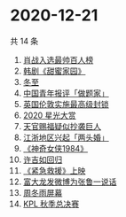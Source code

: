 # 2020-12-21

共 14 条

<!-- BEGIN ZHIHUSEARCH -->
<!-- 最后更新时间 Mon Dec 21 2020 11:13:40 GMT+0800 (CST) -->
1. [肖战入选最帅百人榜](https://www.zhihu.com/search?q=肖战)
1. [韩剧《甜蜜家园》](https://www.zhihu.com/search?q=甜蜜家园)
1. [冬至](https://www.zhihu.com/search?q=冬至)
1. [中国青年报评「做题家」](https://www.zhihu.com/search?q=中国青年报)
1. [英国伦敦实施最高级封锁](https://www.zhihu.com/search?q=英国疫情)
1. [2020 星光大赏](https://www.zhihu.com/search?q=星光大赏)
1. [天官赐福疑似抄袭巨人](https://www.zhihu.com/search?q=天官赐福)
1. [江浙地区兴起「两头婚」](https://www.zhihu.com/search?q=两头婚)
1. [《神奇女侠1984》](https://www.zhihu.com/search?q=神奇女侠1984)
1. [许吉如回归](https://www.zhihu.com/search?q=许吉如)
1. [《紧急救援》上映](https://www.zhihu.com/search?q=紧急救援)
1. [富大龙发微博为张鲁一说话](https://www.zhihu.com/search?q=张鲁一)
1. [周冬雨屏幕](https://www.zhihu.com/search?q=周冬雨排列)
1. [KPL 秋季总决赛](https://www.zhihu.com/search?q=kpl)
<!-- END ZHIHUSEARCH -->
